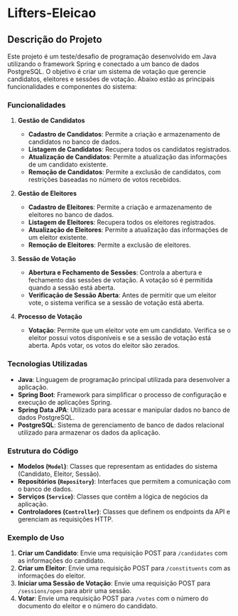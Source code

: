 # Lifters-Eleicao

## Descrição do Projeto

Este projeto é um teste/desafio de programação desenvolvido em Java utilizando o framework Spring e conectado a um banco de dados PostgreSQL. O objetivo é criar um sistema de votação que gerencie candidatos, eleitores e sessões de votação. Abaixo estão as principais funcionalidades e componentes do sistema:

### Funcionalidades

1. **Gestão de Candidatos**
   - **Cadastro de Candidatos**: Permite a criação e armazenamento de candidatos no banco de dados.
   - **Listagem de Candidatos**: Recupera todos os candidatos registrados.
   - **Atualização de Candidatos**: Permite a atualização das informações de um candidato existente.
   - **Remoção de Candidatos**: Permite a exclusão de candidatos, com restrições baseadas no número de votos recebidos.

2. **Gestão de Eleitores**
   - **Cadastro de Eleitores**: Permite a criação e armazenamento de eleitores no banco de dados.
   - **Listagem de Eleitores**: Recupera todos os eleitores registrados.
   - **Atualização de Eleitores**: Permite a atualização das informações de um eleitor existente.
   - **Remoção de Eleitores**: Permite a exclusão de eleitores.

3. **Sessão de Votação**
   - **Abertura e Fechamento de Sessões**: Controla a abertura e fechamento das sessões de votação. A votação só é permitida quando a sessão está aberta.
   - **Verificação de Sessão Aberta**: Antes de permitir que um eleitor vote, o sistema verifica se a sessão de votação está aberta.

4. **Processo de Votação**
   - **Votação**: Permite que um eleitor vote em um candidato. Verifica se o eleitor possui votos disponíveis e se a sessão de votação está aberta. Após votar, os votos do eleitor são zerados.

### Tecnologias Utilizadas

- **Java**: Linguagem de programação principal utilizada para desenvolver a aplicação.
- **Spring Boot**: Framework para simplificar o processo de configuração e execução de aplicações Spring.
- **Spring Data JPA**: Utilizado para acessar e manipular dados no banco de dados PostgreSQL.
- **PostgreSQL**: Sistema de gerenciamento de banco de dados relacional utilizado para armazenar os dados da aplicação.

### Estrutura do Código

- **Modelos (`Model`)**: Classes que representam as entidades do sistema (Candidato, Eleitor, Sessão).
- **Repositórios (`Repository`)**: Interfaces que permitem a comunicação com o banco de dados.
- **Serviços (`Service`)**: Classes que contêm a lógica de negócios da aplicação.
- **Controladores (`Controller`)**: Classes que definem os endpoints da API e gerenciam as requisições HTTP.

### Exemplo de Uso

1. **Criar um Candidato**: Envie uma requisição POST para `/candidates` com as informações do candidato.
2. **Criar um Eleitor**: Envie uma requisição POST para `/constituents` com as informações do eleitor.
3. **Iniciar uma Sessão de Votação**: Envie uma requisição POST para `/sessions/open` para abrir uma sessão.
4. **Votar**: Envie uma requisição POST para `/votes` com o número do documento do eleitor e o número do candidato.
